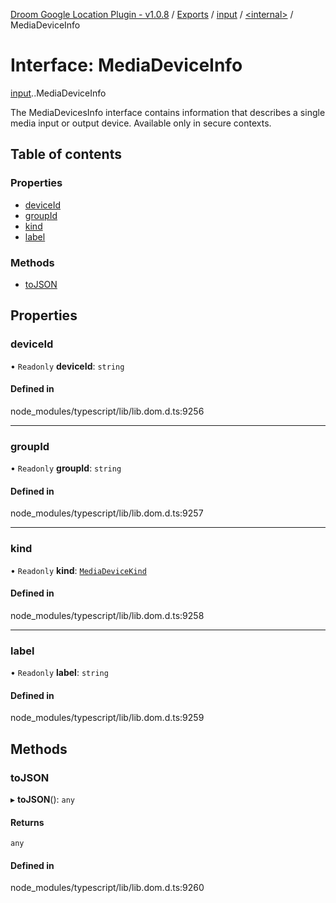 [Droom Google Location Plugin - v1.0.8](../README.md) / [Exports](../modules.md) / [input](../modules/input.md) / [<internal\>](../modules/input._internal_.md) / MediaDeviceInfo

# Interface: MediaDeviceInfo

[input](../modules/input.md).[<internal>](../modules/input._internal_.md).MediaDeviceInfo

The MediaDevicesInfo interface contains information that describes a single media input or output device.
Available only in secure contexts.

## Table of contents

### Properties

- [deviceId](input._internal_.MediaDeviceInfo.md#deviceid)
- [groupId](input._internal_.MediaDeviceInfo.md#groupid)
- [kind](input._internal_.MediaDeviceInfo.md#kind)
- [label](input._internal_.MediaDeviceInfo.md#label)

### Methods

- [toJSON](input._internal_.MediaDeviceInfo.md#tojson)

## Properties

### deviceId

• `Readonly` **deviceId**: `string`

#### Defined in

node_modules/typescript/lib/lib.dom.d.ts:9256

___

### groupId

• `Readonly` **groupId**: `string`

#### Defined in

node_modules/typescript/lib/lib.dom.d.ts:9257

___

### kind

• `Readonly` **kind**: [`MediaDeviceKind`](../modules/input._internal_.md#mediadevicekind)

#### Defined in

node_modules/typescript/lib/lib.dom.d.ts:9258

___

### label

• `Readonly` **label**: `string`

#### Defined in

node_modules/typescript/lib/lib.dom.d.ts:9259

## Methods

### toJSON

▸ **toJSON**(): `any`

#### Returns

`any`

#### Defined in

node_modules/typescript/lib/lib.dom.d.ts:9260

